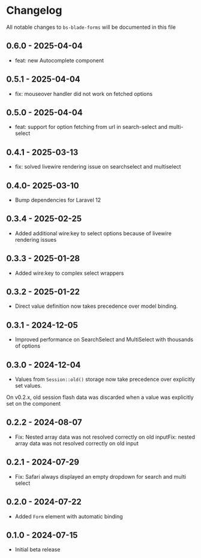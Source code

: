 # Changelog

All notable changes to `bs-blade-forms` will be documented in this file

## 0.6.0 - 2025-04-04

- feat: new Autocomplete component

## 0.5.1 - 2025-04-04

- fix: mouseover handler did not work on fetched options

## 0.5.0 - 2025-04-04

- feat: support for option fetching from url in search-select and multi-select

## 0.4.1 - 2025-03-13

- fix: solved livewire rendering issue on searchselect and multiselect

## 0.4.0- 2025-03-10

- Bump dependencies for Laravel 12

## 0.3.4 - 2025-02-25

- Added additional wire:key to select options because of livewire rendering issues

## 0.3.3 - 2025-01-28

- Added wire:key to complex select wrappers

## 0.3.2 - 2025-01-22

- Direct value definition now takes precedence over model binding.

## 0.3.1 - 2024-12-05

- Improved performance on SearchSelect and MultiSelect with thousands of options

## 0.3.0 - 2024-12-04

- Values from `Session::old()` storage now take precedence over explicitly set values.

On v0.2.x, old session flash data was discarded when a value was explicitly set on the component

## 0.2.2 - 2024-08-07

- Fix: Nested array data was not resolved correctly on old inputFix: nested array data was not resolved correctly on old
  input

## 0.2.1 - 2024-07-29

- Fix: Safari always displayed an empty dropdown for search and multi select

## 0.2.0 - 2024-07-22

- Added `Form` element with automatic binding

## 0.1.0 - 2024-07-15

- Initial beta release
